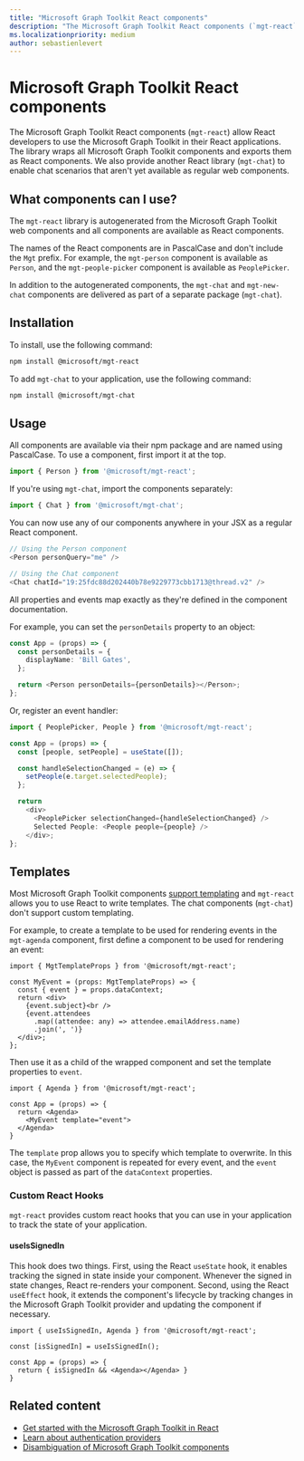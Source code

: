 ```yaml
---
title: "Microsoft Graph Toolkit React components"
description: "The Microsoft Graph Toolkit React components (`mgt-react`) allow React developers to use the Microsoft Graph Toolkit in their React applications."
ms.localizationpriority: medium
author: sebastienlevert
---
```


# Microsoft Graph Toolkit React components

The Microsoft Graph Toolkit React components (`mgt-react`) allow React developers to use the Microsoft Graph Toolkit in their React applications. The library wraps all Microsoft Graph Toolkit components and exports them as React components. We also provide another React library (`mgt-chat`) to enable chat scenarios that aren't yet available as regular web components.

## What components can I use?

The `mgt-react` library is autogenerated from the Microsoft Graph Toolkit web components and all components are available as React components.

The names of the React components are in PascalCase and don't include the `Mgt` prefix. For example, the `mgt-person` component is available as `Person`, and the `mgt-people-picker` component is available as `PeoplePicker`.

In addition to the autogenerated components, the `mgt-chat` and `mgt-new-chat` components are delivered as part of a separate package (`mgt-chat`).

## Installation

To install, use the following command:

```bash
npm install @microsoft/mgt-react
```

To add `mgt-chat` to your application, use the following command:

```bash
npm install @microsoft/mgt-chat
```

## Usage

All components are available via their npm package and are named using PascalCase. To use a component, first import it at the top.

```ts
import { Person } from '@microsoft/mgt-react';
```

If you're using `mgt-chat`, import the components separately:

```ts
import { Chat } from '@microsoft/mgt-chat';
```

You can now use any of our components anywhere in your JSX as a regular React component.

```ts
// Using the Person component
<Person personQuery="me" />

// Using the Chat component
<Chat chatId="19:25fdc88d202440b78e9229773cbb1713@thread.v2" />
```

All properties and events map exactly as they're defined in the component documentation.

For example, you can set the `personDetails` property to an object:

```ts
const App = (props) => {
  const personDetails = {
    displayName: 'Bill Gates',
  };

  return <Person personDetails={personDetails}></Person>;
};
```

Or, register an event handler:

```ts
import { PeoplePicker, People } from '@microsoft/mgt-react';

const App = (props) => {
  const [people, setPeople] = useState([]);

  const handleSelectionChanged = (e) => {
    setPeople(e.target.selectedPeople);
  };

  return
    <div>
      <PeoplePicker selectionChanged={handleSelectionChanged} />
      Selected People: <People people={people} />
    </div>;
};
```

## Templates

Most Microsoft Graph Toolkit components [support templating](../customize-components/templates.md) and `mgt-react` allows you to use React to write templates. The chat components (`mgt-chat`) don't support custom templating.

For example, to create a template to be used for rendering events in the `mgt-agenda` component, first define a component to be used for rendering an event:

```tsx
import { MgtTemplateProps } from '@microsoft/mgt-react';

const MyEvent = (props: MgtTemplateProps) => {
  const { event } = props.dataContext;
  return <div>
    {event.subject}<br />
    {event.attendees
      .map((attendee: any) => attendee.emailAddress.name)
      .join(', ')}
  </div>;
};
```

Then use it as a child of the wrapped component and set the template properties to `event`.

```tsx
import { Agenda } from '@microsoft/mgt-react';

const App = (props) => {
  return <Agenda>
    <MyEvent template="event">
  </Agenda>
}
```

The `template` prop allows you to specify which template to overwrite. In this case, the `MyEvent` component is repeated for every event, and the `event` object is passed as part of the `dataContext` properties.

### Custom React Hooks

`mgt-react` provides custom react hooks that you can use in your application to track the state of your application.

#### useIsSignedIn

This hook does two things. First, using the React `useState` hook, it enables tracking the signed in state inside your component. Whenever the signed in state changes, React re-renders your component. Second, using the React `useEffect` hook, it extends the component's lifecycle by tracking changes in the Microsoft Graph Toolkit provider and updating the component if necessary.


```tsx
import { useIsSignedIn, Agenda } from '@microsoft/mgt-react';

const [isSignedIn] = useIsSignedIn();

const App = (props) => {
  return { isSignedIn && <Agenda></Agenda> }
}
```

## Related content

* [Get started with the Microsoft Graph Toolkit in React](./use-toolkit-with-react.md)
* [Learn about authentication providers](../providers/providers.md)
* [Disambiguation of Microsoft Graph Toolkit components](../customize-components/disambiguation.md)
